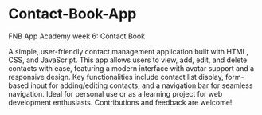 # Contact-Book-App
FNB App Academy week 6: Contact Book

A simple, user-friendly contact management application built with HTML, CSS, and JavaScript. This app allows users to view, add, edit, and delete contacts with ease, featuring a modern interface with avatar support and a responsive design. Key functionalities include contact list display, form-based input for adding/editing contacts, and a navigation bar for seamless navigation. Ideal for personal use or as a learning project for web development enthusiasts. Contributions and feedback are welcome!
